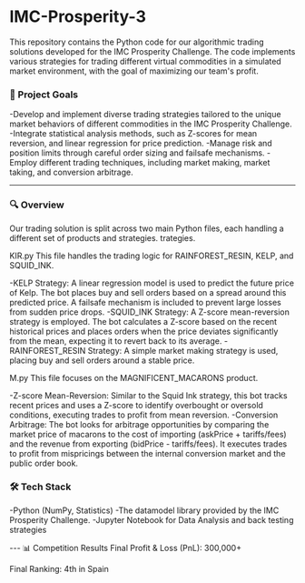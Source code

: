 # IMC-Prosperity-3
This repository contains the Python code for our algorithmic trading solutions developed for the IMC Prosperity Challenge. The code implements various strategies for trading different virtual commodities in a simulated market environment, with the goal of maximizing our team's profit.

### 🎯 Project Goals
-Develop and implement diverse trading strategies tailored to the unique market behaviors of different commodities in the IMC Prosperity Challenge.
-Integrate statistical analysis methods, such as Z-scores for mean reversion, and linear regression for price prediction.
-Manage risk and position limits through careful order sizing and failsafe mechanisms.
-Employ different trading techniques, including market making, market taking, and conversion arbitrage.

---
### 🔍 Overview
Our trading solution is split across two main Python files, each handling a different set of products and strategies.
trategies.

KIR.py
This file handles the trading logic for RAINFOREST_RESIN, KELP, and SQUID_INK.

-KELP Strategy: A linear regression model is used to predict the future price of Kelp. The bot places buy and sell orders based on a spread around this predicted price. A failsafe mechanism is included to prevent large losses from sudden price drops.
-SQUID_INK Strategy: A Z-score mean-reversion strategy is employed. The bot calculates a Z-score based on the recent historical prices and places orders when the price deviates significantly from the mean, expecting it to revert back to its average.
-RAINFOREST_RESIN Strategy: A simple market making strategy is used, placing buy and sell orders around a stable price.

M.py
This file focuses on the MAGNIFICENT_MACARONS product.

-Z-score Mean-Reversion: Similar to the Squid Ink strategy, this bot tracks recent prices and uses a Z-score to identify overbought or oversold conditions, executing trades to profit from mean reversion.
-Conversion Arbitrage: The bot looks for arbitrage opportunities by comparing the market price of macarons to the cost of importing (askPrice + tariffs/fees) and the revenue from exporting (bidPrice - tariffs/fees). It executes trades to profit from mispricings between the internal conversion market and the public order book.

### 🛠️ Tech Stack
-Python (NumPy, Statistics)
-The datamodel library provided by the IMC Prosperity Challenge.
-Jupyter Notebook for Data Analysis and back testing strategies

--- 📊 Competition Results
Final Profit & Loss (PnL): 300,000+

Final Ranking: 4th in Spain


